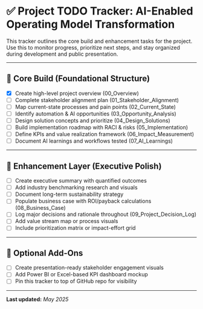 # ✅ Project TODO Tracker: AI-Enabled Operating Model Transformation

This tracker outlines the core build and enhancement tasks for the project. Use this to monitor progress, prioritize next steps, and stay organized during development and public presentation.

---

## 🔹 Core Build (Foundational Structure)

- [x] Create high-level project overview (00_Overview)
- [ ] Complete stakeholder alignment plan (01_Stakeholder_Alignment)
- [ ] Map current-state processes and pain points (02_Current_State)
- [ ] Identify automation & AI opportunities (03_Opportunity_Analysis)
- [ ] Design solution concepts and prioritize (04_Design_Solutions)
- [ ] Build implementation roadmap with RACI & risks (05_Implementation)
- [ ] Define KPIs and value realization framework (06_Impact_Measurement)
- [ ] Document AI learnings and workflows tested (07_AI_Learnings)

---

## 🔸 Enhancement Layer (Executive Polish)

- [ ] Create executive summary with quantified outcomes
- [ ] Add industry benchmarking research and visuals
- [ ] Document long-term sustainability strategy
- [ ] Populate business case with ROI/payback calculations (08_Business_Case)
- [ ] Log major decisions and rationale throughout (09_Project_Decision_Log)
- [ ] Add value stream map or process visuals
- [ ] Include prioritization matrix or impact-effort grid

---

## 🧠 Optional Add-Ons

- [ ] Create presentation-ready stakeholder engagement visuals
- [ ] Add Power BI or Excel-based KPI dashboard mockup
- [ ] Pin this tracker to top of GitHub repo for visibility

---

**Last updated:** _May 2025_
